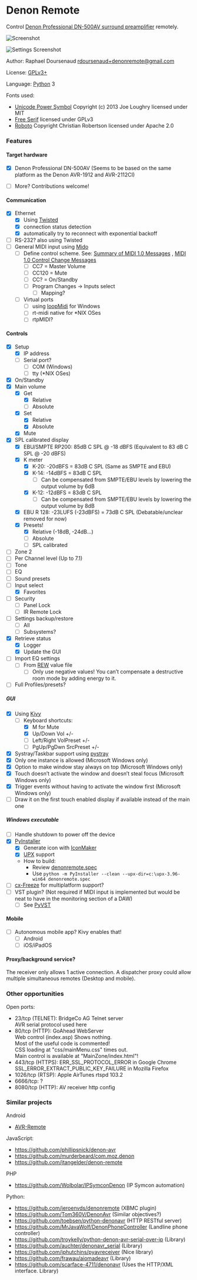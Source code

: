 Denon Remote
============

Control [Denon Professional DN-500AV surround preamplifier](https://www.denonpro.com/index.php/products/view/dn-500av)
remotely.

![Screenshot](data/screenshots/screenshot-v0.9.0-main.png)

![Settings Screenshot](data/screenshots/screenshot-v0.9.0-settings.png)

Author: Raphael Doursenaud <rdoursenaud+denonremote@gmail.com>

License: [GPLv3+](LICENSE)

Language: [Python](https://python.org) 3

Fonts used:

- [Unicode Power Symbol](https://unicodepowersymbol.com/) Copyright (c) 2013 Joe Loughry licensed under MIT
- [Free Serif](https://savannah.gnu.org/projects/freefont/) licensed under GPLv3
- [Roboto](https://fonts.google.com/specimen/Roboto) Copyright Christian Robertson licensed under Apache 2.0


### Features


#### Target hardware

- [x] Denon Professional DN-500AV (Seems to be based on the same platform as the Denon AVR-1912 and AVR-2112CI)
- [ ] More? Contributions welcome!


#### Communication

- [x] Ethernet
    - [x] Using [Twisted](https://twistedmatrix.com)
    - [x] connection status detection
    - [x] automatically try to reconnect with exponential backoff
- [ ] RS-232? also using Twisted
- [ ] General MIDI input using [Mido](https://mido.readthedocs.io/en/latest/)
    - [ ] Define control scheme.
      See: [Summary of MIDI 1.0 Messages](https://www.midi.org/specifications-old/item/table-1-summary-of-midi-message)
      , [MIDI 1.0 Control Change Messages](https://www.midi.org/specifications-old/item/table-3-control-change-messages-data-bytes-2)
        - [ ] CC7 = Master Volume
        - [ ] CC120 = Mute
        - [ ] CC? = On/Standby
        - [ ] Program Changes -> Inputs select
            - [ ] Mapping?
    - [ ] Virtual ports
        - [ ] using [loopMidi](http://www.tobias-erichsen.de/software/loopmidi.html) for Windows
        - [ ] rt-midi native for *NIX OSes
        - [ ] rtpMIDI?

#### Controls

- [x] Setup
    - [x] IP address
    - [ ] Serial port?
        - [ ] COM (Windows)
        - [ ] tty (*NIX OSes)
- [x] On/Standby
- [x] Main volume
    - [x] Get
        - [x] Relative
        - [ ] Absolute
    - [x] Set
        - [x] Relative
        - [x] Absolute
    - [x] Mute
- [x] SPL calibrated display
    - [x] EBU/SMPTE RP200: 85dB C SPL @ -18 dBFS (Equivalent to 83 dB C SPL @ -20 dBFS)
    - [x] K meter
        - [x] K-20: -20dBFS = 83dB C SPL (Same as SMPTE and EBU)
        - [x] K-14: -14dBFS = 83dB C SPL
            - [ ] Can be compensated from SMPTE/EBU levels by lowering the output volume by 6dB
        - [x] K-12: -12dBFS = 83dB C SPL
            - [ ] Can be compensated from SMPTE/EBU levels by lowering the output volume by 8dB
    - [x] EBU R 128: -23LUFS (-23dBFS) = 73dB C SPL (Debatable/unclear removed for now)
    - [x] Presets!
        - [x] Relative (-18dB, -24dB…)
        - [ ] Absolute
        - [ ] SPL calibrated
- [ ] Zone 2
- [ ] Per Channel level (Up to 7.1)
- [ ] Tone
- [ ] EQ
- [ ] Sound presets
- [ ] Input select
    - [x] Favorites
- [ ] Security
    - [ ] Panel Lock
    - [ ] IR Remote Lock
- [ ] Settings backup/restore
    - [ ] All
    - [ ] Subsystems?
- [x] Retrieve status
    - [x] Logger
    - [x] Update the GUI
- [ ] Import EQ settings
    - [ ] From [REW](https://www.roomeqwizard.com/) value file
        - [ ] Only use negative values! You can’t compensate a destructive room mode by adding energy to it.
- [ ] Full Profiles/presets?

##### GUI

- [x] Using [Kivy](https://kivy.org)
    - [ ] Keyboard shortcuts:
        - [x] M for Mute
        - [x] Up/Down Vol +/-
        - [ ] Left/Right VolPreset +/-
        - [ ] PgUp/PgDwn SrcPreset +/-
- [x] Systray/Taskbar support using [pystray](https://pypi.org/project/pystray/)
- [x] Only one instance is allowed (Microsoft Windows only)
- [X] Option to make window stay always on top (Microsoft Windows only)
- [x] Touch doesn’t activate the window and doesn’t steal focus (Microsoft Windows only)
- [x] Trigger events without having to activate the window first (Microsoft Windows only)
- [ ] Draw it on the first touch enabled display if available instead of the main one

##### Windows executable

- [ ] Handle shutdown to power off the device
- [x] [PyInstaller](https://www.pyinstaller.org)
    - [x] Generate icon with [IconMaker](https://github.com/Inedo/iconmaker)
    - [x] [UPX](https://upx.github.io/) support
    - How to build:
        - Review [denonremote.spec](denonremote.spec)
        - Use `python -m PyInstaller --clean --upx-dir=c:\upx-3.96-win64 denonremote.spec`
- [ ] [cx-Freeze](https://pypi.org/project/cx-Freeze/) for multiplatform support?
- [ ] VST plugin? (Not required if MIDI input is implemented but would be neat to have in the monitoring section of a
  DAW)
    - [ ] See [PyVST](https://pypi.org/project/pyvst/)

#### Mobile

- [ ] Autonomous mobile app? Kivy enables that!
    - [ ] Android
    - [ ] iOS/iPadOS

#### Proxy/background service?

The receiver only allows 1 active connection. A dispatcher proxy could allow multiple simultaneous remotes (Desktop and
mobile).

### Other opportunities

Open ports:

- 23/tcp (TELNET): BridgeCo AG Telnet server  
  AVR serial protocol used here
- 80/tcp (HTTP): GoAhead WebServer  
  Web control (index.asp) Shows nothing.  
  Most of the useful code is commented!  
  CSS loading at "css/mainMenu.css" times out.  
  Main control is available at "MainZone/index.html"!
- 443/tcp (HTTPS): ERR_SSL_PROTOCOL_ERROR in Google Chrome  
  SSL_ERROR_EXTRACT_PUBLIC_KEY_FAILURE in Mozilla Firefox
- 1026/tcp (RTSP): Apple AirTunes rtspd 103.2
- 6666/tcp: ?
- 8080/tcp (HTTP): AV receiver http config

### Similar projects

Android

- [AVR-Remote](https://github.com/pskiwi/avr-remote)

JavaScript:

- https://github.com/phillipsnick/denon-avr
- https://github.com/murderbeard/com.moz.denon
- https://github.com/jtangelder/denon-remote

PHP

- https://github.com/Wolbolar/IPSymconDenon (IP Symcon automation)

Python:

- https://github.com/jeroenvds/denonremote (XBMC plugin)
- https://github.com/Tom360V/DenonAvr (Similar objectives?)
- https://github.com/toebsen/python-denonavr (HTTP RESTful server)
- https://github.com/MrJavaWolf/DenonPhoneController (Landline phone controller)
- https://github.com/troykelly/python-denon-avr-serial-over-ip (Library)
- https://github.com/auchter/denonavr_serial (Library)
- https://github.com/jphutchins/pyavreceiver (Nice library)
- https://github.com/frawau/aiomadeavr (Library)
- https://github.com/scarface-4711/denonavr (Uses the HTTP/XML interface. Library)
